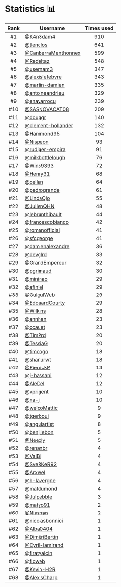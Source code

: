 # Statistics 📊

|Rank|Username|Times used|
:--------:|--------|:--------:|
|#1|[@K4n3dam4](https://github.com/K4n3dam4)|910|
|#2|[@tlenclos](https://github.com/tlenclos)|641|
|#3|[@CanberraMenthonnex](https://github.com/CanberraMenthonnex)|599|
|#4|[@Redeltaz](https://github.com/Redeltaz)|548|
|#5|[@usernam3](https://github.com/usernam3)|347|
|#6|[@alexislefebvre](https://github.com/alexislefebvre)|343|
|#7|[@martin-damien](https://github.com/martin-damien)|335|
|#8|[@antoineandrieu](https://github.com/antoineandrieu)|329|
|#9|[@enavarrocu](https://github.com/enavarrocu)|239|
|#10|[@SASNOVACAT08](https://github.com/SASNOVACAT08)|209|
|#11|[@douggr](https://github.com/douggr)|140|
|#12|[@clement-hollander](https://github.com/clement-hollander)|132|
|#13|[@Hammond95](https://github.com/Hammond95)|104|
|#14|[@Nispeon](https://github.com/Nispeon)|93|
|#15|[@rudiger-empira](https://github.com/rudiger-empira)|91|
|#16|[@milkbottlelough](https://github.com/milkbottlelough)|76|
|#17|[@Wins9393](https://github.com/Wins9393)|72|
|#18|[@Henry31](https://github.com/Henry31)|68|
|#19|[@oellan](https://github.com/oellan)|64|
|#20|[@pedrogrande](https://github.com/pedrogrande)|61|
|#21|[@LindaOjo](https://github.com/LindaOjo)|55|
|#22|[@JulienQHN](https://github.com/JulienQHN)|48|
|#23|[@lebrunthibault](https://github.com/lebrunthibault)|44|
|#24|[@francescobianco](https://github.com/francescobianco)|42|
|#25|[@romanofficial](https://github.com/romanofficial)|41|
|#26|[@sfcgeorge](https://github.com/sfcgeorge)|41|
|#27|[@damienalexandre](https://github.com/damienalexandre)|36|
|#28|[@devglrd](https://github.com/devglrd)|33|
|#29|[@GrandEmpereur](https://github.com/GrandEmpereur)|32|
|#30|[@pgrimaud](https://github.com/pgrimaud)|30|
|#31|[@mininao](https://github.com/mininao)|29|
|#32|[@afiniel](https://github.com/afiniel)|29|
|#33|[@GuiguiWeb](https://github.com/GuiguiWeb)|29|
|#34|[@EdouardCourty](https://github.com/EdouardCourty)|29|
|#35|[@Wilkins](https://github.com/Wilkins)|28|
|#36|[@annhan](https://github.com/annhan)|23|
|#37|[@ccauet](https://github.com/ccauet)|23|
|#38|[@TimPrd](https://github.com/TimPrd)|20|
|#39|[@TessiaG](https://github.com/TessiaG)|20|
|#40|[@timoogo](https://github.com/timoogo)|18|
|#41|[@shanurwt](https://github.com/shanurwt)|18|
|#42|[@PierrickP](https://github.com/PierrickP)|13|
|#43|[@j-hassani](https://github.com/j-hassani)|12|
|#44|[@AleDel](https://github.com/AleDel)|12|
|#45|[@vprigent](https://github.com/vprigent)|10|
|#46|[@na-ji](https://github.com/na-ji)|10|
|#47|[@welcoMattic](https://github.com/welcoMattic)|9|
|#48|[@tgerboui](https://github.com/tgerboui)|9|
|#49|[@angulartist](https://github.com/angulartist)|8|
|#50|[@benjilebon](https://github.com/benjilebon)|5|
|#51|[@Neexly](https://github.com/Neexly)|5|
|#52|[@renanbr](https://github.com/renanbr)|4|
|#53|[@ValBl](https://github.com/ValBl)|4|
|#54|[@SveRKeR92](https://github.com/SveRKeR92)|4|
|#55|[@Arxwel](https://github.com/Arxwel)|4|
|#56|[@h-lavergne](https://github.com/h-lavergne)|4|
|#57|[@matdumond](https://github.com/matdumond)|4|
|#58|[@Julpebble](https://github.com/Julpebble)|3|
|#59|[@matyo91](https://github.com/matyo91)|2|
|#60|[@Nisshan](https://github.com/Nisshan)|2|
|#61|[@nicolasbonnici](https://github.com/nicolasbonnici)|1|
|#62|[@Alba0404](https://github.com/Alba0404)|1|
|#63|[@DimitriBertin](https://github.com/DimitriBertin)|1|
|#64|[@Cyril-lamirand](https://github.com/Cyril-lamirand)|1|
|#65|[@firatyalcin](https://github.com/firatyalcin)|1|
|#66|[@floweb](https://github.com/floweb)|1|
|#67|[@Kevin-H2R](https://github.com/Kevin-H2R)|1|
|#68|[@AlexisCharp](https://github.com/AlexisCharp)|1|
